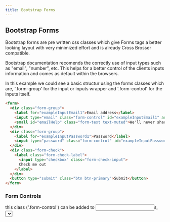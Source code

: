 ```yaml
---
title: Bootstrap Forms
---
```

## Bootstrap Forms
<!-- The article goes here, in GitHub-flavored Markdown. Feel free to add YouTube videos, images, and CodePen/JSBin embeds  -->
Bootstrap forms are pre written css classes which give Forms tags a better looking layout with very minimized effort and is already Cross Brosser compatible. 

Bootstrap documentation recomends the correctly use of input types such as "email", "number", etc. This helps for a better control of the clients inputs information and comes as default within the browsers. 

In this example we could see a basic structur using the forms classes which are, '.form-group' for the input or inputs wrapper and '.form-control' for the inputs itself.  
```html
<form>
  <div class="form-group">
    <label for="exampleInputEmail1">Email address</label>
    <input type="email" class="form-control" id="exampleInputEmail1" aria-describedby="emailHelp" placeholder="Enter email">
    <small id="emailHelp" class="form-text text-muted">We'll never share your email with anyone else.</small>
  </div>
  <div class="form-group">
    <label for="exampleInputPassword1">Password</label>
    <input type="password" class="form-control" id="exampleInputPassword1" placeholder="Password">
  </div>
  <div class="form-check">
    <label class="form-check-label">
      <input type="checkbox" class="form-check-input">
      Check me out
    </label>
  </div>
  <button type="submit" class="btn btn-primary">Submit</button>
</form>
```
### Form Controls
this class ('.form-control') can be added to <input>s, <select>s and <textarea>s; and give them a basic style. 

For <input type="file"> there is an extra class '.form-control-file' which replace the '.form-control' one for this element.

### Sizing 
'.form-control' comes with a default size (padding), but there are 2 more sizing options which are, '.form-control-lg' and '.form-control-lg'

```html
<input class="form-control form-control-lg" type="text" placeholder=".form-control-lg">
<input class="form-control" type="text" placeholder="Default input">
<input class="form-control form-control-sm" type="text" placeholder=".form-control-sm">
```
these can be applied to every element that accepts this classes. 

### Readonly 
This is a parameter that Bootstrap () use as an Atribute to disable the input function and to display it as an Info field. There is also an option to add no styles for 'readonly' fields by adding the class '.form-control-plaintext' to it. 

```html
<form>
  <div class="form-group row">
    <div class="col-sm-10">
      <input class="form-control" type="text" placeholder="Readonly input here…" readonly> 
    </div>
  </div>
  <div class="form-group row">
    <label for="staticEmail" class="col-sm-2 col-form-label">Email</label>
    <div class="col-sm-10">
      <input type="text" readonly class="form-control-plaintext" id="staticEmail" value="email@example.com">
    </div>
  </div>
</form>
```

### Checkboxes and radios 
This are standard html elements. Bootstrap has extra classes for these, '.form-check', 'form-check-label' -> which wrapps the input field and the text that explain what for it is, and ','.form-check-input' for the input itself. 

```html
<div class="form-check">
  <label class="form-check-label">
    <input class="form-check-input" type="checkbox" value="">
    I learn a lot with freecodecamp.org
  </label>
</div>
<div class="form-check disabled">
  <label class="form-check-label">
    <input class="form-check-input" type="checkbox" value="" disabled>
    I want to keep learning with freecodecamp.org
  </label>
</div>
```

### Inline 
There is an option to set the checkboxes or radio buttons in a line. This can get done by adding an extra class to the wrapper div ('.form-check') , '.form-check-inline'.

```html
<div class="form-check form-check-inline">
  <label class="form-check-label">
    <input class="form-check-input" type="checkbox" id="inlineCheckbox1" value="option1"> 1
  </label>
</div>
<div class="form-check form-check-inline">
  <label class="form-check-label">
    <input class="form-check-input" type="checkbox" id="inlineCheckbox2" value="option2"> 2
  </label>
</div>
<div class="form-check form-check-inline disabled">
  <label class="form-check-label">
    <input class="form-check-input" type="checkbox" id="inlineCheckbox3" value="option3" disabled> 3
  </label>
</div>
```


#### More Information:
<!-- Please add any articles you think might be helpful to read before writing the article -->



